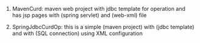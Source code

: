 1. MavenCurd:  maven web project with jdbc template for operation and has jsp pages with (spring servlet) and (web-xml) file

2. SpringJdbcCurdOp: this is a simple (maven project) with (jdbc template) and with (SQL connection) using XML configuration
